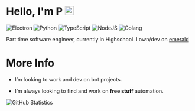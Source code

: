 # Hello, I'm P <img src="https://user-images.githubusercontent.com/1303154/88677602-1635ba80-d120-11ea-84d8-d263ba5fc3c0.gif" width="24px" alt="hi">
![Electron](https://img.shields.io/badge/Electron-75%25-green)
![Python](https://img.shields.io/badge/Python-100%25-yellow)
![TypeScript](https://img.shields.io/badge/TypeScript-75%25-255EB2)
![NodeJS](https://img.shields.io/badge/NodeJS-100%25-0E5D03)
![Golang](https://img.shields.io/badge/Golang-50%25-7fd5ea)

Part time software engineer, currently in Highschool. I own/dev on [emerald](https://twitter.com/emerald_aio?lang=eu)

<h1> More Info </h1>

- I’m looking to work and dev on bot projects.

- I’m always looking to find and work on **free stuff** automation.

![GitHub Statistics](https://github-readme-stats.vercel.app/api?username=p-0001&show_icons=true&hide_border=false)
